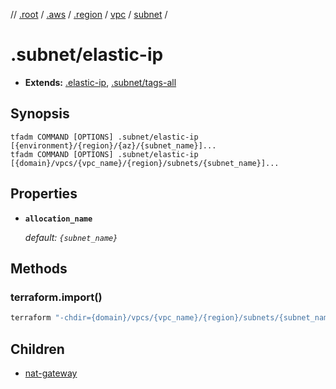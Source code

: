// [.root] / [.aws] / [.region] / [vpc] / [subnet] /

# .subnet/elastic-ip

- **Extends:** [.elastic-ip], [.subnet/tags-all]

## Synopsis

```
tfadm COMMAND [OPTIONS] .subnet/elastic-ip [{environment}/{region}/{az}/{subnet_name}]...
tfadm COMMAND [OPTIONS] .subnet/elastic-ip [{domain}/vpcs/{vpc_name}/{region}/subnets/{subnet_name}]...
```

## Properties

- **`allocation_name`**

  *default: `{subnet_name}`*

## Methods

### terraform.import()

```bash
terraform "-chdir={domain}/vpcs/{vpc_name}/{region}/subnets/{subnet_name}" import "-input=false" "aws_eip.{allocation_id_}" "{AllocationId}"
```

## Children

- [nat-gateway](../nat-gateway.md)

[.aws]: ../README.md
[.elastic-ip]: ../.elastic-ip.md
[.region]: ../.region.md
[.root]: ../../../../.tfadm/resources/README.md
[.subnet/tags-all]: ../.subnet/tags-all.md
[nat-gateway]: ../nat-gateway.md
[subnet]: ../subnet.md
[vpc]: ../vpc.md
